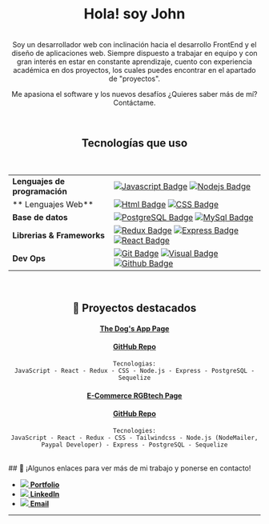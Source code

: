 
<div align="center">
<h1>Hola! soy John</h1> 
 </div>
 
 <br />
<div align="center">
Soy un desarrollador web con inclinación hacia el desarrollo FrontEnd y el diseño de aplicaciones web.
Siempre dispuesto a trabajar en equipo y con gran interés en estar en constante aprendizaje, cuento con experiencia académica en dos proyectos, los cuales puedes encontrar en el apartado de "proyectos".

Me apasiona el software y los nuevos desafíos ¿Quieres saber más de mí? Contáctame.
 </div>
 
 <br />
 
<div align="center">
<h2>Tecnologías que uso</h2>
</div>
<br />
<div align="center">
 
| | |
|----|---|
| **Lenguajes de programación** | [![Javascript Badge](https://img.shields.io/badge/-Javascript-F0DB4F?style=for-the-badge&labelColor=black&logo=javascript&logoColor=F0DB4F)](#)  [![Nodejs Badge](https://img.shields.io/badge/-Nodejs-3C873A?style=for-the-badge&labelColor=black&logo=node.js&logoColor=3C873A)](#) 
| ** Lenguajes Web** | [![Html Badge](https://img.shields.io/badge/-HTML-E34F26?style=for-the-badge&labelColor=black&logo=HTML5&logoColor=#E34F26)](#) [![CSS Badge](https://img.shields.io/badge/-CSS3-1572B6?style=for-the-badge&labelColor=black&logo=HTML5&logoColor=1572B6)](#)
| **Base de datos** | [![PostgreSQL Badge](https://img.shields.io/badge/-PostgreSQL-4169E1?style=for-the-badge&labelColor=black&logo=PostgreSQL&logoColor=4169E1)](#) [![MySql Badge](https://img.shields.io/badge/-MySQL-4479A1?style=for-the-badge&labelColor=black&logo=MySQL&logoColor=FAF0D7)](#) 
| **Librerias & Frameworks** |[![Redux Badge](https://img.shields.io/badge/-Redux-764ABC?style=for-the-badge&labelColor=black&logo=Redux&logoColor=764ABC)](#) [![Express Badge](https://img.shields.io/badge/-Express-357C3C?style=for-the-badge&labelColor=black&logo=Express&logoColor=357C3C)](#) [![React Badge](https://img.shields.io/badge/-React-61DBFB?style=for-the-badge&labelColor=black&logo=react&logoColor=61DBFB)](#)   
|**Dev Ops**| [![Git Badge](https://img.shields.io/badge/-Git-F05032?style=for-the-badge&labelColor=black&logo=Git&logoColor=F05032)](#) [![Visual Badge](https://img.shields.io/badge/-Visual%20Studio%20Code-007ACC?style=for-the-badge&labelColor=black&logo=Visual%20Studio%20Code&logoColor=007ACC)](#) [![Github Badge](https://img.shields.io/badge/-GitHub-FFE6AB?style=for-the-badge&labelColor=black&logo=GitHub&logoColor=FFE6AB)](#)  
 </div>
<br />
<div align="center">
 
## 🌟 Proyectos destacados
<a href="https://app-dogs-zeta.vercel.app/"><h4>The Dog's App Page</h4><a/> 
 
<a href="https://github.com/John-Alz/DOGS"><h4>GitHub Repo</h4><a/> 
 
 ```
Tecnologias:
JavaScript - React - Redux - CSS - Node.js - Express - PostgreSQL - Sequelize
```
 
 <a href="https://rgbtech.vercel.app/"><h4>E-Commerce RGBtech Page</h4><a/> 
 
<a href=""><h4>GitHub Repo</h4><a/> 
 
 
 
 ```
Tecnologies:
JavaScript - React - Redux - CSS - Tailwindcss - Node.js (NodeMailer, Paypal Developer) - Express - PostgreSQL - Sequelize
```
 
</div>
 
 <br />
## 🔗 ¡Algunos enlaces para ver más de mi trabajo y ponerse en contacto!
<div>
  <ul>
   <li><a href=""><img src="https://img.icons8.com/android/24/26e07f/briefcase.png" /><span> <b>Portfolio</b></span></a></li>
    <li><a href="https://www.linkedin.com/in/john-angel-993992246/"><img src="https://img.icons8.com/android/24/4a90e2/linkedin.png" /><span> <b>LinkedIn</b></span></a></li>
    <li><a href="jairoanngelll@gmail.com"><img src="https://img.icons8.com/material/24/ffffff/mail.png" /><span> <b>Email</b></span></a></li>
  </ul>
  <hr />
</div>
